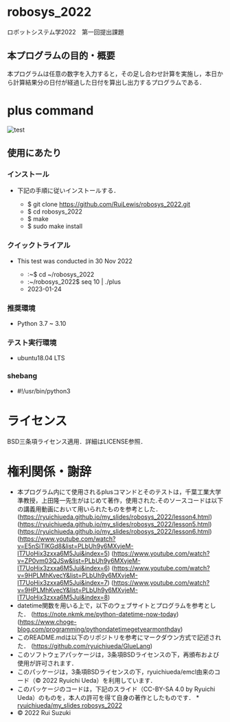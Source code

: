 # robosys_2022
ロボットシステム学2022　第一回提出課題

## 本プログラムの目的・概要
本プログラムは任意の数字を入力すると，その足し合わせ計算を実施し，本日から計算結果分の日付が経過した日付を算出し出力するプログラムである．

# plus command
![test](https://github.com/RuiLewis/robosys_2022/actions/workflows/test.yml/badge.svg)
## 使用にあたり

### インストール
* 下記の手順に従いインストールする．

	* $ git clone https://github.com/RuiLewis/robosys_2022.git
	* $ cd robosys_2022
	* $ make
	* $ sudo make install

### クイックトライアル
* This test was conducted in 30 Nov 2022

	* :~$ cd ~/robosys_2022
	* :~/robosys_2022$ seq 10 | ./plus
	* 2023-01-24

### 推奨環境
* Python 3.7 ~ 3.10

### テスト実行環境
* ubuntu18.04 LTS

### shebang
* #!/usr/bin/python3

# ライセンス
BSD三条項ライセンス適用．詳細はLICENSE参照．

# 権利関係・謝辞
* 本プログラム内にて使用されるplusコマンドとそのテストは，千葉工業大学準教授，上田隆一先生がはじめて著作，使用された.そのソースコードは以下の講義用動画において用いられたものを参考とした．
(https://ryuichiueda.github.io/my_slides/robosys_2022/lesson4.html)
(https://ryuichiueda.github.io/my_slides/robosys_2022/lesson5.html)
(https://ryuichiueda.github.io/my_slides/robosys_2022/lesson6.html)
(https://www.youtube.com/watch?v=E5nSiTIKGd8&list=PLbUh9y6MXvjeM-lT7UoHix3zxxa6M5Jui&index=5)
(https://www.youtube.com/watch?v=ZP0vm03QJSw&list=PLbUh9y6MXvjeM-lT7UoHix3zxxa6M5Jui&index=6)
(https://www.youtube.com/watch?v=9HPLMhKvecY&list=PLbUh9y6MXvjeM-lT7UoHix3zxxa6M5Jui&index=7)
(https://www.youtube.com/watch?v=9HPLMhKvecY&list=PLbUh9y6MXvjeM-lT7UoHix3zxxa6M5Jui&index=8)
* datetime関数を用いる上で，以下のウェブサイトとプログラムを参考とした．
(https://note.nkmk.me/python-datetime-now-today)
(https://www.choge-blog.com/programming/pythondatetimegetyearmonthday)
* このREADME.mdは以下のリポジトリを参考にマークダウン方式で記述された． 
(https://github.com/ryuichiueda/GlueLang) 
* このソフトウェアパッケージは，3条項BSDライセンスの下，再頒布および使用が許可されます．
* このパッケージは，3条項BSDライセンスの下，ryuichiueda/emcl由来のコード（© 2022 Ryuichi Ueda）を利用しています．
* このパッケージのコードは，下記のスライド（CC-BY-SA 4.0 by Ryuichi Ueda）のものを，本人の許可を得て自身の著作としたものです．
      * [ryuichiueda/my_slides robosys_2022](https://github.com/ryuichiueda/my_slides/tree/master/robosys_2022)
* © 2022 Rui Suzuki




